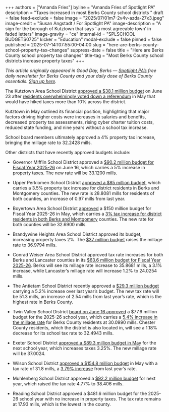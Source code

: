 +++
authors = ["Amanda Fries"]
byline = "Amanda Fries of Spotlight PA"
description = "Taxes increased in most Berks County school districts "
draft = false
feed-exclude = false
image = "2025/07/01m7-2v4v-azda-27x3.jpeg"
image-credit = "Susan Angstadt / For Spotlight PA"
image-description = "A sign for the borough of Kutztown that says ‘ a most agreeable town’ in faded letters"
image-gravity = "ce"
internal-id = "SPLSCHOOL BUDGETS0725"
kicker = "Education"
modal-exclude = false
pinned = false
published = 2025-07-14T07:55:00-04:00
slug = "here-are-berks-county-school-property-tax-changes"
suppress-date = false
title = "Here are Berks County school property tax changes"
title-tag = "Most Berks County school districts increase property taxes"
+++

<em>This article originally appeared in Good Day, Berks — </em><a href="https://www.spotlightpa.org/"><em>Spotlight PA’s</em></a><em> free daily newsletter for Berks County and your daily dose of Berks County essentials. </em><a href="https://www.spotlightpa.org/newsletters/gooddayberks/"><em>Sign up here</em></a><em>.</em>

The Kutztown Area School District <a href="https://resources.finalsite.net/images/v1750854454/kasdorg/nvf2llgd2b7jzqkwb39c/FinalBudget2025-26.pdf">approved a $38.1 million budget</a> on June 23 after <a href="https://www.wfmz.com/news/area/berks/voters-in-kutztown-area-school-district-overwhelmingly-reject-more-than-10-property-tax-hike/article_59572cea-95d3-4d82-b547-394d8834a5fb.html">residents overwhelmingly voted down a referendum</a> in May that would have hiked taxes more than 10% across the district.

Kutztown in May outlined its financial position, highlighting that major factors driving higher costs were increases in salaries and benefits, decreased property tax assessments, rising cyber charter tuition costs, reduced state funding, and nine years without a school tax increase.

School board members ultimately approved a 4% property tax increase, bringing the millage rate to 32.2428 mills.

Other districts that have recently approved budgets include:

- Governor Mifflin School District approved a <a href="https://resources.finalsite.net/images/v1750186995/governormifflinsdorg/yd90lyk3szmzlgbkmzrm/2025-2026FinalBudget.pdf">$90.2 million budget for Fiscal Year 2025-26</a> on June 16, which carries a 5% increase in property taxes. The new rate will be 33.1200 mills.

- Upper Perkiomen School District <a href="https://drive.google.com/file/d/1nvG5Em2kQx4U3HDmJ0IIqiOzFpgIwbfq/view">approved a $85 million budget</a>, which carries a 3.5% property tax increase for district residents in Berks and Montgomery counties. The new rate is 28.8081 mills for residents of both counties, an increase of 0.97 mills from last year.

- Boyertown Area School District <a href="https://www.youtube.com/watch?v=pUoz86RdZks">approved</a> a $150 million budget for Fiscal Year 2025-26 in May, which carries a <a href="https://www.boyertownasd.org/cms/lib/PA01916192/Centricity/Domain/403/1%202025-2026%20Final%20General%20fund%20Budget%20approved%205.27.25.pdf">3% tax increase for district residents in both Berks and Montgomery</a> counties. The new rate for both counties will be 32.6900 mills.

- Brandywine Heights Area School District approved its budget, increasing property taxes 2%. The <a href="https://core-docs.s3.us-east-1.amazonaws.com/documents/asset/uploaded_file/2091/BHASD/5749722/2025-26_GFBPackage_-_FINAL_-_06.09.2025.pdf">$37 million budget</a> raises the millage rate to 36.9794 mills.

- Conrad Weiser Area School District approved tax rate increases for both Berks and Lancaster counties in its <a href="https://core-docs.s3.us-east-1.amazonaws.com/documents/asset/uploaded_file/2941/CWASD/5651295/2025.05.14_Proposed_Final_GFB_Package.pdf">$63.6 million budget for Fiscal Year 2025-26</a>. Berks will see its millage rate increase to 35.8681 mills, a 3.1% increase, while Lancaster’s millage rate will increase 1.2% to 24.0254 mills.

- The Antietam School District recently approved a <a href="https://www.antietamsd.org/cms/lib/PA01001939/Centricity/domain/48/agendas_minutes/2024%20-%202025/2025.06.16WorkshopAgenda.pdf">$29.3 million budget</a> carrying a 5.2% increase over last year’s budget. The new tax rate will be 51.3 mills, an increase of 2.54 mills from last year’s rate, which is the highest rate in Berks County.

- Twin Valley School District <a href="https://www.youtube.com/live/_ktS1dMFzqA">board on June 16 approved</a> a $77.6 million budget for the 2025-26 school year, which carries a <a href="https://core-docs.s3.us-east-1.amazonaws.com/documents/asset/uploaded_file/4627/TVS/5776653/BOARD_AGENDA_06_16_25_-_REVISED.pdf">5.4% increase in the millage rate</a> for Berks County residents at 30.0990 mills. Chester County residents, which the district is also located in, will see a 1.18% decrease for its school tax rate to 32.4943 mills.

- Exeter School District <a href="https://exetersd.org/25-26-budget/">approved a $89.3 million budget in May</a> for the next school year, which increases taxes 3.25%. The new millage rate will be 37.0024.

- Wilson School District <a href="https://www.wilsonsd.org/administration/business-office/">approved a $154.8 million budget</a> in May with a tax rate of 31.8 mills, a <a href="https://www.wilsonsd.org/wp-content/uploads/2025/06/2025-26-Final-Budget-Document-06.17.25.pdf">3.79% increase</a> from last year’s rate.

- Muhlenberg School District approved a <a href="https://go.boarddocs.com/pa/muhl/Board.nsf/files/DHDPJ76258AD/$file/ADOPT%20FINAL%20BUDGET%2025-26%20SY.pdf">$92.2 million budget</a> for next year, which raised the tax rate 4.77% to 38.406 mills.

- Reading School District approved a $481.6 million budget for the 2025-26 school year with no increase in property taxes. The tax rate remains at 17.93 mills, which is the lowest in the county.

